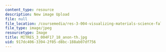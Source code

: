 ```yaml
---
content_type: resource
description: New image Upload
file: null
file_location: /coursemedia/res-3-004-visualizing-materials-science-fall-2017/917dc40633942f05d8bc188ab07df756_MITRES_3_004F17_18_anon-th.jpg
file_type: image/jpeg
resourcetype: Image
title: MITRES_3_004F17_18_anon-th.jpg
uid: 917dc406-3394-2f05-d8bc-188ab07df756
---
```

